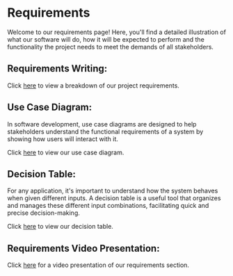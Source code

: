 # Requirements

Welcome to our requirements page! Here, you'll find a detailed illustration of what our software will do, how it will be expected to perform and the functionality the project needs to meet the demands of all stakeholders.

## Requirements Writing:

Click [here](RequirementsWriting.md) to view a breakdown of our project requirements.

## Use Case Diagram:

In software development, use case diagrams are designed to help stakeholders understand the functional requirements of a system by showing how users will interact with it.

Click [here](UseCase.md) to view our use case diagram.

## Decision Table:

For any application, it's important to understand how the system behaves when given different inputs. A decision table is a useful tool that organizes and manages these different input combinations, facilitating quick and precise decision-making.

Click [here](DecisionTable.md) to view our decision table.

## Requirements Video Presentation:

Click [here]() for a video presentation of our requirements section.
